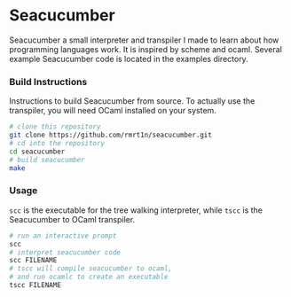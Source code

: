 # Seacucumber

Seacucumber a small interpreter and transpiler I made to learn about how
programming languages work. It is inspired by scheme and ocaml. Several example
Seacucumber code is located in the examples directory.

### Build Instructions
Instructions to build Seacucumber from source.
To actually use the transpiler, you will need OCaml installed on your system.
```bash
# clone this repository
git clone https://github.com/rmrt1n/seacucumber.git
# cd into the repository
cd seacucumber
# build seacucumber
make
```

### Usage
`scc` is the executable for the tree walking interpreter, while `tscc` is the
Seacucumber to OCaml transpiler.
```bash
# run an interactive prompt
scc
# interpret seacucumber code 
scc FILENAME
# tscc will compile seacucumber to ocaml,
# and run ocamlc to create an executable
tscc FILENAME
```
